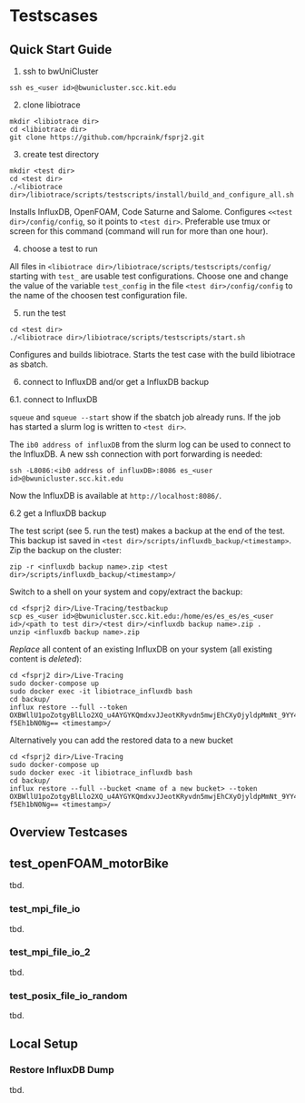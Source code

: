 # Testscases

## Quick Start Guide

1. ssh to bwUniCluster

```shell
ssh es_<user id>@bwunicluster.scc.kit.edu
```

2. clone libiotrace

```shell
mkdir <libiotrace dir>
cd <libiotrace dir>
git clone https://github.com/hpcraink/fsprj2.git
```

3. create test directory

```shell
mkdir <test dir>
cd <test dir>
./<libiotrace dir>/libiotrace/scripts/testscripts/install/build_and_configure_all.sh
```
Installs InfluxDB, OpenFOAM, Code Saturne and Salome.
Configures `<<test dir>/config/config`, so it points to `<test dir>`.
Preferable use tmux or screen for this command (command will run for more than one hour).

4. choose a test to run

All files in `<libiotrace dir>/libiotrace/scripts/testscripts/config/`
starting with `test_` are usable test configurations.
Choose one and change the value of the variable `test_config`
in the file `<test dir>/config/config`
to the name of the choosen test configuration file.

5. run the test

```shell
cd <test dir>
./<libiotrace dir>/libiotrace/scripts/testscripts/start.sh
```
Configures and builds libiotrace.
Starts the test case with the build libiotrace as sbatch.

6. connect to InfluxDB and/or get a InfluxDB backup

6.1. connect to InfluxDB

`squeue` and `squeue --start` show if the sbatch job already runs.
If the job has started a slurm log is written to `<test dir>`.

The `ib0 address of influxDB` from the slurm log can be used to connect to the InfluxDB.
A new ssh connection with port forwarding is needed:
```shell
ssh -L8086:<ib0 address of influxDB>:8086 es_<user id>@bwunicluster.scc.kit.edu
```
Now the InfluxDB is available at `http://localhost:8086/`.

6.2 get a InfluxDB backup

The test script (see 5. run the test) makes a backup at the end of the test.
This backup ist saved in `<test dir>/scripts/influxdb_backup/<timestamp>`.
Zip the backup on the cluster:
```shell
zip -r <influxdb backup name>.zip <test dir>/scripts/influxdb_backup/<timestamp>/
```
Switch to a shell on your system and copy/extract the backup:
```shell
cd <fsprj2 dir>/Live-Tracing/testbackup
scp es_<user id>@bwunicluster.scc.kit.edu:/home/es/es_es/es_<user id>/<path to test dir>/<test dir>/<influxdb backup name>.zip .
unzip <influxdb backup name>.zip
```
_Replace_ all content of an existing InfluxDB on your system (all existing content is _deleted_):
```shell
cd <fsprj2 dir>/Live-Tracing
sudo docker-compose up
sudo docker exec -it libiotrace_influxdb bash
cd backup/
influx restore --full --token OXBWllU1poZotgyBlLlo2XQ_u4AYGYKQmdxvJJeotKRyvdn5mwjEhCXyOjyldpMmNt_9YY4k3CK-f5Eh1bN0Ng== <timestamp>/
```
Alternatively you can add the restored data to a new bucket
```shell
cd <fsprj2 dir>/Live-Tracing
sudo docker-compose up
sudo docker exec -it libiotrace_influxdb bash
cd backup/
influx restore --full --bucket <name of a new bucket> --token OXBWllU1poZotgyBlLlo2XQ_u4AYGYKQmdxvJJeotKRyvdn5mwjEhCXyOjyldpMmNt_9YY4k3CK-f5Eh1bN0Ng== <timestamp>/
```

## Overview Testcases
## test_openFOAM_motorBike
tbd.
### test_mpi_file_io
tbd.
### test_mpi_file_io_2
tbd.
### test_posix_file_io_random
tbd.

## Local Setup

### Restore InfluxDB Dump

tbd.
